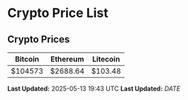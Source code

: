 # Crypto Price List

## Crypto Prices
| Bitcoin | Ethereum | Litecoin |
| ------- | -------- | -------- |
| $104573 | $2688.64 | $103.48 |
**Last Updated:** 2025-05-13 19:43 UTC
**Last Updated:** $DATE$
